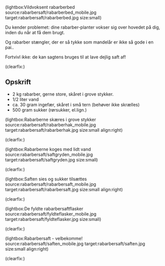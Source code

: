 <!--
Title: Rabarbersaft
Author: Jacob Moen
Date: 2017/05/27
Datetime: 2017-05-27
Description: En herlig sommerdrik af rabarber.
View: post
Disqusid: /rabarbersaft
ogimage: rabarbersaft/rabarbersaft.jpg
thumb: rabarbersaft/rabarbersaft_custom.jpg
Keywords: sommer, mad, rabarber, saft, rabarbersaft, opskrift
Tags: sommer, mad
blogpost: true
published : true
-->
(lightbox:Vildvoksent rabarberbed source:rabarbersaft/rabarberbed_mobile.jpg target:rabarbersaft/rabarberbed.jpg size:small)

Du kender problemet: dine rabarber-planter vokser sig over hovedet på dig, inden du når at få dem brugt.

Og rabarber stængler, der er så tykke som mandelår er ikke så gode i en pai..

Fortvivl ikke: de kan sagtens bruges til at lave dejlig saft af!

(clearfix:)

## Opskrift

* 2 kg rabarber, gerne store, skåret i grove stykker.
* 1/2 liter vand
* ca. 30 gram ingefær, skåret i små tern (behøver ikke skrælles)
* 500 gram sukker (rørsukker, el.lign.)

(lightbox:Rabarberne skæres i grove stykker source:rabarbersaft/rabarberhak_mobile.jpg target:rabarbersaft/rabarberhak.jpg size:small align:right)

(clearfix:)

(lightbox:Rabarberne koges med lidt vand source:rabarbersaft/saftgryden_mobile.jpg target:rabarbersaft/saftgryden.jpg size:small)

(clearfix:)

(lightbox:Saften sies og sukker tilsættes source:rabarbersaft/rabarbersaft_mobile.jpg target:rabarbersaft/rabarbersaft.jpg size:small align:right)

(clearfix:)

(lightbox:De fyldte rabarbersaftflasker source:rabarbersaft/fyldteflasker_mobile.jpg target:rabarbersaft/fyldteflasker.jpg size:small)

(clearfix:)

(lightbox:Rabarbersaft - velbekomme! source:rabarbersaft/saften_mobile.jpg target:rabarbersaft/saften.jpg size:small align:right)

(clearfix:)
